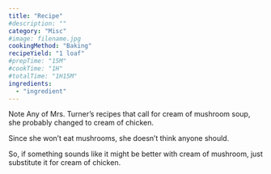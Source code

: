 ```yaml
---
title: "Recipe"
#description: ""
category: "Misc"
#image: filename.jpg
cookingMethod: "Baking"
recipeYield: "1 loaf"
#prepTime: "15M"
#cookTime: "1H"
#totalTime: "1H15M"
ingredients:
  - "ingredient"
---
```


Note
Any of Mrs. Turner’s recipes that call for cream of mushroom soup, she probably changed to cream of chicken.


Since she won’t eat mushrooms, she doesn’t think anyone should.


So, if something sounds like it might be better with cream of mushroom, just substitute it for cream of chicken.
